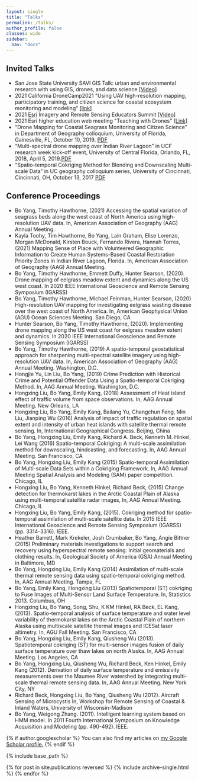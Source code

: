 ```yaml
---
layout: single
title: "Talks"
permalink: /talks/
author_profile: false
classes: wide
sidebar:
  nav: "docs"
---
```

## Invited Talks 
* San Jose State University SAVI GIS Talk: urban and environmental research with using GIS, drones, and data science [[Video]](https://fb.watch/96xkDk5bua/)
* 2021 California DroneCamp2021 "Using UAV high-resolution mapping, participatory training, and citizen science for coastal ecosystem monitoring and modeling" [[link]](https://dronecampca.org/timetable/event/flexible-afternoon-sessions-for-arcgis-pro-preparation-tbd/)
* 2021 [Esri](https://www.esri.com/en-us/about/events/remote-sensing-educators-summit/save-date?date=2021-04-28) Imagery and Remote Sensing Educators Summit [[Video]](https://www.youtube.com/watch?v=eS7WIOc1W7w&list=PLaPDDLTCmy4aV8wApg_O-5cNua4-0bGah&index=5&t=7s)
* 2021 Esri higher education web meeting "Teaching with Drones" [[Link]](https://community.esri.com/t5/education-blog/teaching-with-drones/ba-p/1038437)
* “Drone Mapping for Coastal Seagrass Monitoring and Citizen Science” in Department of Geography colloquium, University of Florida, Gainesville, FL, October 10, 2019. [PDF](/UF_Colloquium_Yang_20191009/)
*  “Multi-spectral drone mapping over Indian River Lagoon” in UCF research week kick-off event, University of Central Florida, Orlando, FL, 2018, April 5, 2019.[PDF](/UCF_Poster_Yang/)
* “Spatio-temporal Cokriging Method for Blending and Downscaling Multi-scale Data” in UC geography colloquium series, University of Cincinnati, Cincinnati, OH, October 13, 2017 [PDF](/UC_Seminar2017_Yang/)

## Conference Proceedings
* Bo Yang, Timothy Hawthorne, (2021) Accessing the spatial variation of seagrass beds along the west coast of North America using high-resolution UAV data. In, American Association of Geography (AAG) Annual Meeting. 
* Kayla Toohy, Tim Hawthorne, Bo Yang, Lain Graham, Elise Lorenzo, Morgan McDonald, Kirsten Bouck, Fernando Rivera, Hannah Torres, (2021) Mapping Sense of Place with Volunteered Geographic Information to Create Human Systems-Based Coastal Restoration Priority Zones in Indian River Lagoon, Florida. In, American Association of Geography (AAG) Annual Meeting.
* Bo Yang, Timothy Hawthorne, Emmett Duffy, Hunter Searson, (2020). Drone mapping of eelgrass meadow extent and dynamics along the US west coast. In 2020 IEEE International Geoscience and Remote Sensing Symposium (IGARSS)  
* Bo Yang, Timothy Hawthorne, Michael Feinman, Hunter Searson, (2020) High-resolution UAV mapping for investigating eelgrass wasting disease over the west coast of North America. In, American Geophysical Union (AGU) Ocean Sciences Meeting. San Diego, CA
* Hunter Searson, Bo Yang, Timothy Hawthorne, (2020). Implementing drone mapping along the US west coast for eelgrass meadow extent and dynamics. In 2020 IEEE International Geoscience and Remote Sensing Symposium (IGARSS)  
* Bo Yang, Timothy Hawthorne, (2019) A spatio-temporal geostatistical approach for sharpening multi-spectral satellite imagery using high-resolution UAV data. In, American Association of Geography (AAG) Annual Meeting. Washington, D.C.
* Hongjie Yu, Lin Liu, Bo Yang, (2019) Crime Prediction with Historical Crime and Potential Offender Data Using a Spatio-temporal Cokriging Method. In, AAG Annual Meeting. Washington, D.C.
* Hongxing Liu, Bo Yang, Emily Kang, (2018) Assessment of Heat island effect of traffic volume from space observations. In, AAG Annual Meeting. New Orleans, LA
* Hongxing Liu, Bo Yang, Emily Kang, Bailang Yu, Changchun Feng, Min Liu, Jianping Wu (2016) Analysis of impact of traffic regulation on spatial extent and intensity of urban heat islands with satellite thermal remote sensing. In, International Geographical Congress. Beijing, China
* Bo Yang, Hongxing Liu, Emily Kang, Richard A. Beck, Kenneth M. Hinkel, Lei Wang (2016) Spatio-temporal Cokriging: A multi-scale assimilation method for downscaling, hindcasting, and forecasting. In, AAG Annual Meeting. San Francisco, CA
* Bo Yang, Hongxing Liu, Emily Kang (2015) Spatio-temporal Assimilation of Multi-scale Data Sets within a Cokriging Framework. In, AAG Annual Meeting Spatial Analysis and Modeling (SAM) paper competition. Chicago, IL
* Hongxing Liu, Bo Yang, Kenneth Hinkel, Richard Beck, (2015) Change detection for thermokarst lakes in the Arctic Coastal Plain of Alaska using multi-temporal satellite radar images, In, AAG Annual Meeting. Chicago, IL
* Hongxing Liu, Bo Yang, Emily Kang, (2015). Cokriging method for spatio-temporal assimilation of multi-scale satellite data. In 2015 IEEE International Geoscience and Remote Sensing Symposium (IGARSS) (pp. 3314-3316). IEEE. 
* Heather Barrett, Mark Krekeler, Josh Crumbaker, Bo Yang, Angie Bittner (2015) Preliminary materials investigations to support search and recovery using hyperspectral remote sensing: Initial geomaterials and clothing results. In, Geological Society of America (GSA) Annual Meeting in Baltimore, MD
* Bo Yang, Hongxing Liu, Emily Kang (2014) Assimilation of multi-scale thermal remote sensing data using spatio-temporal cokriging method. In, AAG Annual Meeting. Tampa, FL
* Bo Yang, Emily Kang, Hongxing Liu (2013) Spatiotemporal (ST) cokriging to Fuse Images of Multi-Sensor Land Surface Temperature. In, Statistics 2013. Columbus, OH
* Hongxing Liu, Bo Yang, Song, Shu, K KM Hinkel, RA Beck, EL Kang, (2013). Spatio-temporal analysis of surface temperature and water level variability of thermokarst lakes on the Arctic Coastal Plain of northern Alaska using multiscale satellite thermal images and ICESat laser altimetry. In, AGU Fall Meeting. San Francisco, CA
* Bo Yang, Hongxing Liu, Emily Kang, Qiusheng Wu (2013). Spatiotemporal cokriging (ST) for multi-sensor images fusion of daily surface temperature over thaw lakes on north Alaska. In, AAG Annual Meeting. Los Angeles, CA
* Bo Yang, Hongxing Liu, Qiusheng Wu, Richard Beck, Ken Hinkel, Emily Kang (2012). Derivation of daily surface temperature and emissivity measurements over the Maumee River watershed by integrating multi-scale thermal remote sensing data. In, AAG Annual Meeting. New York City, NY
* Richard Beck, Hongxing Liu, Bo Yang, Qiusheng Wu (2012). Aircraft Sensing of Microcystis In, Workshop for Remote Sensing of Coastal & Inland Waters, University of Wisconsin-Madison
* Bo Yang, Weigong Zhang. (2011). Intelligent learning system based on HMM model. In 2011 Fourth International Symposium on Knowledge Acquisition and Modeling (pp. 490-492). IEEE. 







{% if author.googlescholar %}
  You can also find my articles on <u><a href="{{author.googlescholar}}">my Google Scholar profile</a>.</u>
{% endif %}

{% include base_path %}

{% for post in site.publications reversed %}
  {% include archive-single.html %}
{% endfor %}
